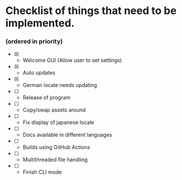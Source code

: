 # Checklist of things that need to be implemented.
### (ordered in priority)

- [x] - Welcome GUI (Allow user to set settings)
- [x] - Auto updates
- [x] - German locale needs updating
- [ ] - Release of program
- [ ] - Copy/swap assets around
- [ ] - Fix display of japanese locale
- [ ] - Docs available in different languages
- [ ] - Builds using GitHub Actions
- [ ] - Multithreaded file handling
- [ ] - Finish CLI mode